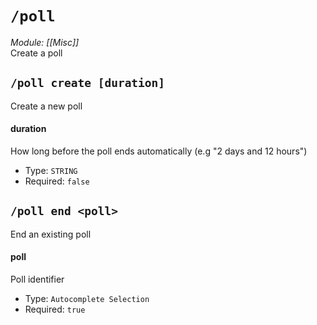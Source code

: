 # `/poll`
*Module: [[Misc]]*<br>
Create a poll
## `/poll create [duration]`
Create a new poll
#### duration
How long before the poll ends automatically (e.g "2 days and 12 hours")
- Type: `STRING`
- Required: `false`
## `/poll end <poll>`
End an existing poll
#### poll
Poll identifier
- Type: `Autocomplete Selection`
- Required: `true`